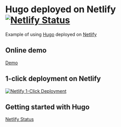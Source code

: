 # Hugo deployed on Netlify &nbsp;&nbsp;&nbsp;[![Netlify Status](https://api.netlify.com/api/v1/badges/a9051244-5758-46bf-97cb-42efc2ff5961/deploy-status)](https://app.netlify.com/sites/hugo-demo-netlify/deploys)

Example of using [Hugo](https://gohugo.io/) deployed on [Netlify](https://www.netlify.com/)

## Online demo

[Demo](https://hugo-demo-netlify.netlify.app/)

## 1-click deployment on Netlify

[![Netlify 1-Click Deployment](https://www.netlify.com/img/deploy/button.svg)](https://app.netlify.com/start/deploy?repository=https://github.com/marc-aurele-besner/hugo-demo)

## Getting started with Hugo

[Netlify Status](https://gohugo.io/getting-started/quick-start/)
